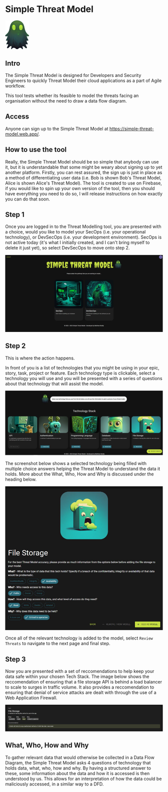 # Simple Threat Model
<!-- ![Fred the Ghost](src/images/ghost_logo.png) -->
<img alt="Fred the ghost" src="src/images/ghost_logo.png" width=15% height=15%>

## Intro
The Simple Threat Model is designed for Developers and Security Engineers to quickly Threat Model their cloud applications as a part of Agile workflow. 

This tool tests whether its feasible to model the threats facing an organisation without the need to draw a data flow diagram. 

## Access
Anyone can sign up to the Simple Threat Model at https://simple-threat-model.web.app/.

## How to use the tool
Really, the Simple Threat Model should be so simple that anybody can use it, but it is understandable that some might be weary about signing up to yet another platform. Firstly, you can rest assured, the sign up is just in place as a method of differentiating user data (i.e. Bob is shown Bob's Threat Model, Alice is shown Alice's Threat Model). The tool is created to use on Firebase, if you would like to spin up your own version of the tool, then you should have everything you need to do so, I will release instructions on how exactly you can do that soon.

## Step 1
Once you are logged in to the Threat Modelling tool, you are presented with a choice, would you like to model your SecOps (i.e. your operational technology), or DevSecOps (i.e. your development environment). SecOps is not active today (it's what I initially created, and I can't bring myself to delete it just yet), so select DevSecOps to move onto step 2. 

![Opening screen](src/images/walkthrough/start_threat_modelling.JPG)

## Step 2
This is where the action happens. 

In front of you is a list of technologies that you might be using in your epic, story, task, project or feature. Each technology type is clickable, select a technology you will use and you will be presented with a series of questions about that technology that will assist the model.

![Select tech stack](src/images/walkthrough/select_tech_stack.JPG)

The screenshot below shows a selected technology being filled with multiple choice answers helping the Threat Model to understand the data it holds. More about the What, Who, How and Why is discussed under the heading below. 

![File storage](src/images/walkthrough/file_storage.JPG)

Once all of the relevant technology is added to the model, select `Review Threats` to navigate to the next page and final step. 

## Step 3

Now you are presented with a set of reccomendations to help keep your data safe within your chosen Tech Stack. The image below shows the reccomendation of ensuring that a file storage API is behind a load balancer to scale to surges in traffic volume. It also provides a reccomendation to ensuring that denial of service attacks are dealt with through the use of a Web Application Firewall. 

![File Storage Reccomendation](src/images/walkthrough/file_storage_reccomendation.JPG)

## What, Who, How and Why
To gather relevant data that would otherwise be collected in a Data Flow Diagram, the Simple Threat Model asks 4 questions of technology that holds data, what, who, how and why. By having a structured answer to these, some information about the data and how it is accessed is then understood by us. This allows for an interpretation of how the data could be maliciously accessed, in a similar way to a DFD.
